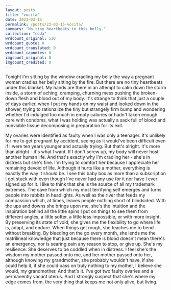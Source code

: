 ```yaml
---
layout: posts
title: "vocita"
date: 2023-03-15
permalink: /posts/23-03-15-vocita/
summary: "No tiny heartbeats in this belly."
collection: "coda"
wrdcount_original: 510
wrdcount_quote: 0
wrdcount_translated: 0
wrdcount_capnotes: 0
imgcount_original: 0
imgcount_credited: 0
---
```

Tonight I'm sitting by the window cradling my belly the way a pregnant woman cradles her belly sitting by the fire. But there are no tiny heartbeats under this blanket. My hands are there in an attempt to calm down the storm inside, a storm of aching, cramping, churning mess pushing the broken-down flesh and blood out of my body. It's strange to think that just a couple of days earlier, when I put my hands on my waist and looked down in the shower, trying to rationalize the tiny but strangely firm bump and wondering whether I'd indulged too much in empty calories or hadn't taken enough care with condoms, what I was holding was actually a sack full of blood and nonviable tissue decomposing in preparation for its exit.

My ovaries were identified as faulty when I was only a teenager. It's unlikely for me to get pregnant by accident, seeing as it would've been difficult even if I were ten years younger and actually trying. But that's alright. It's more than alright - it's what I want. If I don't screw up, my body will never host another human life. And that's exactly why I'm cradling her - she's in distress but she's fine. I'm trying to comfort her because I appreciate her remaining devoid of life. Although it hurts like a mother, everything is exactly the way it should be. I see this baby box as more than a subscription I got stuck with even though I've never had any use for it nor have I ever signed up for it. I like to think that she is the source of all my trademark extremes. The cave from which my most terrifying self emerges and turns people into rabbits in headlights. As well as the river that feeds my compassion which, at times, leaves people nothing short of blindsided. With the ups and downs she brings upon me, she's the intuition and the inspiration behind all the little spins I put on things to see them from different angles, a little softer, a little less impossible, or with more insight. By preserving its state of void, she gives me the flexibility to go where life is, adapt, and endure. When things get rough, she teaches me to bend without breaking. By bleeding on the go every month, she lends me the matrilineal knowledge that just because there is blood doesn't mean there's an emergency, nor is searing pain any reason to stop, or give up. She's my resilience. She deserves to be coddled when in distress. I feel she's the wisdom my mother passed onto me, and her mother passed onto her, although knowing my grandmother, she probably wouldn't have, if she could help it, if she could pass on truly nothing to my mother, I believe she would, my grandmother. And that's it. I've got two faulty ovaries and a permanently vacant uterus. And I strongly suspect that she's where my edge comes from, the very thing that keeps me not only alive, but living.
